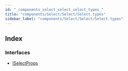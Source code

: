 ```yaml
---
id: "_components_select_select_select_types_"
title: "components/Select/Select/Select.types"
sidebar_label: "components/Select/Select/Select.types"
---
```


## Index

### Interfaces

* [ISelectProps](../interfaces/_components_select_select_select_types_.iselectprops.md)
